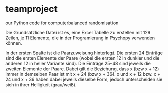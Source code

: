 # teamproject
our Python code for computerbalanced randomisation

Die Grundsätzliche Datei ist es, eine Excel Tabelle zu erstellen mit 129 Zeilen, je 11 Elemente, die in der Programierung in Psychopy verwenden können.

In der ersten Spalte ist die Paarzuweisung hinterlegt. Die ersten 24 Einträge sind die ersten Elemente der Paare (wobei die ersten 12 in dunkler und die anderen 12 in heller Variante sind). Die Einträge 25-48 sind jeweils die zweiten Elemente der Paare. Dabei gilt die Beziehung, dass x (bzw x + 12) immer in demselben Paar ist mit x + 24 (bzw x + 36). x und x + 12 bzw. x + 24 und x + 36 haben dabei jeweils dieselbe Form, jedoch unterscheiden sie sich in ihrer Helligkeit (grau/weiß).
